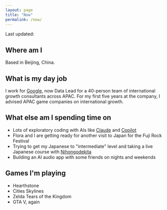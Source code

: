 ```yaml
---
layout: page
title: "Now"
permalink: /now/
---
```


Last updated:  <span id="lastUpdated"></span>

## Where am I

Based in Beijing, China.

## What is my day job

I work for [Google](https://about.google/), now Data Lead for a 40-person team of international growth consultants across APAC. For my first five years at the company, I advised APAC game companies on international growth.

## What else am I spending time on

- Lots of exploratory coding with AIs like [Claude](claude.ai) and [Copilot](https://copilot.github.com/)
- Flora and I are getting ready for another visit to Japan for the Fuji Rock Festival
- Trying to get my Japanese to "intermediate" level and taking a live Japanese course with [Nihongodekita](https://nihongodekita.com/)
- Building an AI audio app with some friends on nights and weekends

## Games I'm playing

- Hearthstone
- Cities Skylines
- Zelda Tears of the Kingdom
- GTA V, again

<!-- Conway's Game of Life Footer Visualization -->
<canvas id="game"></canvas>
<script>
  // Create the lastUpdated variable
  var lastModified = new Date(document.lastModified);
  var options = { month: 'long', year: 'numeric' };
  document.getElementById('lastUpdated').textContent = lastModified.toLocaleDateString('en-US', options);
  // Get a reference to the canvas element
  const canvas = document.getElementById('game');
  const ctx = canvas.getContext('2d');
  canvas.width = window.innerWidth;
  canvas.height = 100;
  // canvas.style.position = "fixed"; // This will make it stick to the footer of the window
  canvas.style.position = "absolute"; // This will make it stick to the footer of the page
  canvas.style.bottom = "0";
  canvas.style.left = "0";
  // Update the width of the canvas whenever the window is resized
  window.onresize = function() {
    canvas.width = window.innerWidth;
  };
  // Define the dimensions of the grid
  const width = canvas.width;
  const height = canvas.height;
  const cellSize = 5;
  // Initialize the grid with random values
  let grid = new Array(height);
  for (let i = 0; i < height; i++) {
    grid[i] = new Array(width);
    for (let j = 0; j < width; j++) {
      grid[i][j] = Math.round(Math.random());
    }
  }
  // This function counts the number of alive neighbors of a given cell
  function countAliveNeighbors(grid, x, y) {
    let count = 0;
    for (let i = -1; i <= 1; i++) {
      for (let j = -1; j <= 1; j++) {
        if (i === 0 && j === 0) continue;
        if (x + i >= 0 && x + i < height && y + j >= 0 && y + j < width) {
          count += grid[x + i][y + j];
        }
      }
    }
    return count;
  }
  // This function updates the grid according to the rules of the game
  function update(grid) {
    let newGrid = new Array(height);
    for (let i = 0; i < height; i++) {
      newGrid[i] = new Array(width);
    }
    for (let i = 0; i < height; i++) {
      for (let j = 0; j < width; j++) {
        let aliveNeighbors = countAliveNeighbors(grid, i, j);
        if (grid[i][j] === 0 && aliveNeighbors === 3) {
          // Any dead cell with exactly 3 live neighbors becomes a live cell
          newGrid[i][j] = 1;
        } else if (grid[i][j] === 1 && (aliveNeighbors < 2 || aliveNeighbors > 3)) {
          // Any live cell with fewer than two live neighbors dies (underpopulation)
          // Any live cell with more than three live neighbors dies (overcrowding)
          newGrid[i][j] = 0;
        } else {
          // All other cells remain the same
          newGrid[i][j] = grid[i][j];
        }
      }
    }
    return newGrid;
  }
  // This function draws the grid and the cells on the canvas
  function draw(grid) {
    // Clear the canvas
    ctx.clearRect(0, 0, canvas.width, canvas.height);
    // Draw the cells
    for (let i = 0; i < height; i++) {
        for (let j = 0; j < width; j++) {
            if (grid[i][j] === 1) {
                ctx.fillStyle
                // Set the fill color to black
                ctx.fillStyle = '#E5E4E2';
                // Calculate the coordinates of the cell
                let x = j * cellSize;
                let y = i * cellSize;
                // Draw a filled rectangle at the calculated coordinates
                ctx.fillRect(x, y, cellSize, cellSize);
            }
        }
    }
  }
  // This function animates the game by calling the draw function at a regular interval
  function animate() {
      // Update the grid
      grid = update(grid);
      // Draw the grid
      draw(grid);
      // Wait 100 milliseconds before printing the grid
      setTimeout(function() {
          // Request the next animation frame
          requestAnimationFrame(animate);
      }, 500);
  }
  // Start the animation
  requestAnimationFrame(animate);
</script>
